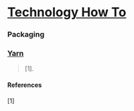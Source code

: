 # [Technology How To](/readme.md)

### Packaging

### [Yarn](/packaging/yarn.md)

>  [1].

#### References

[1] 
